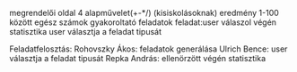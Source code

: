 megrendelői oldal 4 alapművelet(+-*/)
(kisiskolásoknak)
eredmény 1-100 között
egész számok
gyakoroltató feladatok
feladat:user válaszol
végén statisztika
user választja a feladat tipusát

Feladatfelosztás:
Rohovszky Ákos: feladatok generálása
Ulrich Bence: user választja a feladat tipusát
Repka András: ellenörzött végén statisztika

